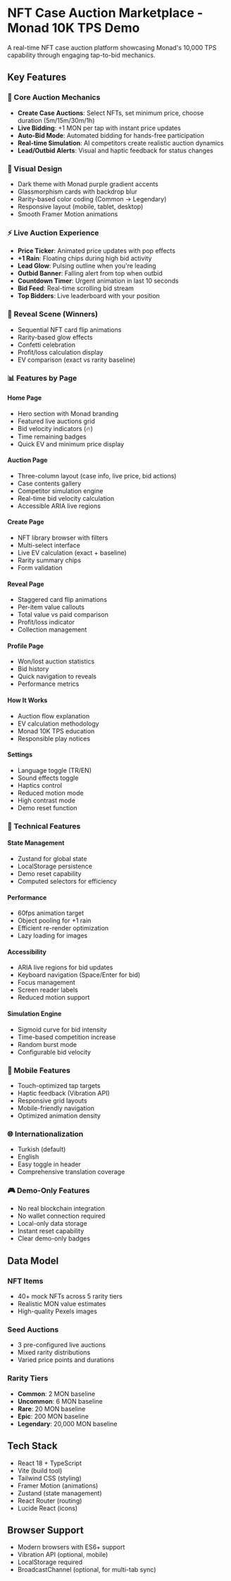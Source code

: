 # NFT Case Auction Marketplace - Monad 10K TPS Demo

A real-time NFT case auction platform showcasing Monad's 10,000 TPS capability through engaging tap-to-bid mechanics.

## Key Features

### 🎯 Core Auction Mechanics
- **Create Case Auctions**: Select NFTs, set minimum price, choose duration (5m/15m/30m/1h)
- **Live Bidding**: +1 MON per tap with instant price updates
- **Auto-Bid Mode**: Automated bidding for hands-free participation
- **Real-time Simulation**: AI competitors create realistic auction dynamics
- **Lead/Outbid Alerts**: Visual and haptic feedback for status changes

### 🎨 Visual Design
- Dark theme with Monad purple gradient accents
- Glassmorphism cards with backdrop blur
- Rarity-based color coding (Common → Legendary)
- Responsive layout (mobile, tablet, desktop)
- Smooth Framer Motion animations

### ⚡ Live Auction Experience
- **Price Ticker**: Animated price updates with pop effects
- **+1 Rain**: Floating chips during high bid activity
- **Lead Glow**: Pulsing outline when you're leading
- **Outbid Banner**: Falling alert from top when outbid
- **Countdown Timer**: Urgent animation in last 10 seconds
- **Bid Feed**: Real-time scrolling bid stream
- **Top Bidders**: Live leaderboard with your position

### 🎁 Reveal Scene (Winners)
- Sequential NFT card flip animations
- Rarity-based glow effects
- Confetti celebration
- Profit/loss calculation display
- EV comparison (exact vs rarity baseline)

### 📊 Features by Page

#### Home Page
- Hero section with Monad branding
- Featured live auctions grid
- Bid velocity indicators (🔥)
- Time remaining badges
- Quick EV and minimum price display

#### Auction Page
- Three-column layout (case info, live price, bid actions)
- Case contents gallery
- Competitor simulation engine
- Real-time bid velocity calculation
- Accessible ARIA live regions

#### Create Page
- NFT library browser with filters
- Multi-select interface
- Live EV calculation (exact + baseline)
- Rarity summary chips
- Form validation

#### Reveal Page
- Staggered card flip animations
- Per-item value callouts
- Total value vs paid comparison
- Profit/loss indicator
- Collection management

#### Profile Page
- Won/lost auction statistics
- Bid history
- Quick navigation to reveals
- Performance metrics

#### How It Works
- Auction flow explanation
- EV calculation methodology
- Monad 10K TPS education
- Responsible play notices

#### Settings
- Language toggle (TR/EN)
- Sound effects toggle
- Haptics control
- Reduced motion mode
- High contrast mode
- Demo reset function

### 🔧 Technical Features

#### State Management
- Zustand for global state
- LocalStorage persistence
- Demo reset capability
- Computed selectors for efficiency

#### Performance
- 60fps animation target
- Object pooling for +1 rain
- Efficient re-render optimization
- Lazy loading for images

#### Accessibility
- ARIA live regions for bid updates
- Keyboard navigation (Space/Enter for bid)
- Focus management
- Screen reader labels
- Reduced motion support

#### Simulation Engine
- Sigmoid curve for bid intensity
- Time-based competition increase
- Random burst mode
- Configurable bid velocity

### 📱 Mobile Features
- Touch-optimized tap targets
- Haptic feedback (Vibration API)
- Responsive grid layouts
- Mobile-friendly navigation
- Optimized animation density

### 🌐 Internationalization
- Turkish (default)
- English
- Easy toggle in header
- Comprehensive translation coverage

### 🎮 Demo-Only Features
- No real blockchain integration
- No wallet connection required
- Local-only data storage
- Instant reset capability
- Clear demo-only badges

## Data Model

### NFT Items
- 40+ mock NFTs across 5 rarity tiers
- Realistic MON value estimates
- High-quality Pexels images

### Seed Auctions
- 3 pre-configured live auctions
- Mixed rarity distributions
- Varied price points and durations

### Rarity Tiers
- **Common**: 2 MON baseline
- **Uncommon**: 6 MON baseline
- **Rare**: 20 MON baseline
- **Epic**: 200 MON baseline
- **Legendary**: 20,000 MON baseline

## Tech Stack
- React 18 + TypeScript
- Vite (build tool)
- Tailwind CSS (styling)
- Framer Motion (animations)
- Zustand (state management)
- React Router (routing)
- Lucide React (icons)

## Browser Support
- Modern browsers with ES6+ support
- Vibration API (optional, mobile)
- LocalStorage required
- BroadcastChannel (optional, for multi-tab sync)
